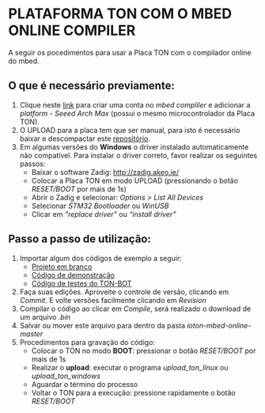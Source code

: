 PLATAFORMA TON COM O MBED ONLINE COMPILER
=======================

A seguir os pocedimentos para usar a Placa TON com o compilador online do mbed.

## **O que é necessário previamente:**
1. Clique neste [link](https://developer.mbed.org/platforms/Seeed-Arch-Max/add/) para criar uma conta no *mbed compliler* e adicionar a *platform - Seeed Arch Max* (possui o mesmo microcontrolador da Placa TON).
2. O UPLOAD para a placa tem que ser manual, para isto é necessário baixar e descompactar este [repositório](https://github.com/iotontech/ioton-mbed-online/archive/master.zip).
3. Em algumas versões do **Windows** o driver instalado automaticamente não compatível. Para instalar o driver correto, favor realizar os seguintes passos:
    * Baixar o software Zadig: http://zadig.akeo.ie/
    * Colocar a Placa TON em modo UPLOAD (pressionando o botão *RESET/BOOT* por mais de 1s)
    * Abrir o Zadig e selecionar: *Options > List All Devices*
    * Selecionar *STM32 Bootloader* ou *WinUSB*
    * Clicar em *“replace driver”* ou *“install driver”*


## **Passo a passo de utilização:**
1. Importar algum dos códigos de exemplo a seguir:
    * [Projeto em branco](https://developer.mbed.org/compiler/#import:/teams/IOTON-Technology/code/ton_template/)
    * [Código de demonstração](https://developer.mbed.org/compiler/#import:/teams/IOTON-Technology/code/ton_demo/)
    * [Código de testes do TON-BOT](https://developer.mbed.org/compiler/#import:/teams/IOTON-Technology/code/ton-bot_teste/)
2. Faça suas edições. Aproveite o controle de versão, clicando em *Commit*. E volte versões facilmente clicando em *Revision*
3. Compilar o código ao clicar em *Compile*, será realizado o download de um arquivo *.bin*
4. Salvar ou mover este arquivo para dentro da pasta *ioton-mbed-online-master*
5. Procedimentos para gravação do código:
    * Colocar o TON no modo **BOOT**: pressionar o botão *RESET/BOOT* por mais de 1s
    * Realizar o **upload**: executar o programa *upload_ton_linux* ou *upload_ton_windows*
    * Aguardar o término do processo
    * Voltar o TON para a execução: pressione rapidamente o botão *RESET/BOOT*
